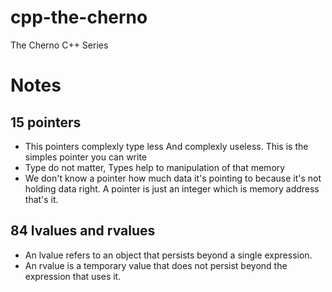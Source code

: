 # cpp-the-cherno

The Cherno C++ Series

# Notes

## 15 pointers

-   This pointers complexly type less And complexly useless. This is the simples pointer you can write
-   Type do not matter, Types help to manipulation of that memory
-   We don't know a pointer how much data it's pointing to because it's not holding data right. A pointer is just an integer which is memory address that's it.

## 84 lvalues and rvalues

-   An lvalue refers to an object that persists beyond a single expression.
-   An rvalue is a temporary value that does not persist beyond the expression that uses it.
